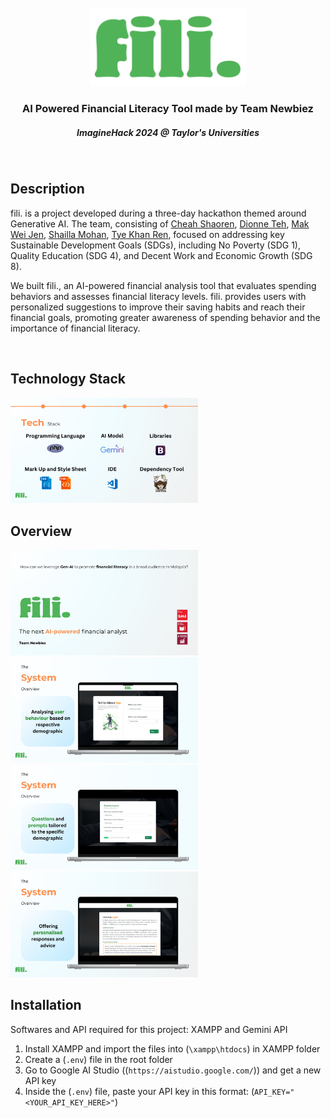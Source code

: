 <br>

<div align="center">
  <img src="images/logo.png" style="width:250px;" alt="Logo">


<h3 align="center">AI Powered Financial Literacy Tool made by Team Newbiez</h3>
<h5>ImagineHack 2024 @ Taylor's Universities</h5>
</div>

<br>

## Description
fili. is a project developed during a three-day hackathon themed around Generative AI. The team, consisting of <a href="https://github.com/ShaorenCheah">Cheah Shaoren</a>, <a href="https://github.com/dionnieteh">Dionne Teh</a>, <a href="https://github.com/makwj">Mak Wei Jen</a>, <a href="https://github.com/shai-mohan">Shailla Mohan</a>, <a href="https://github.com/khanren">Tye Khan Ren</a>, focused on addressing key Sustainable Development Goals (SDGs), including No Poverty (SDG 1), Quality Education (SDG 4), and Decent Work and Economic Growth (SDG 8).

We built fili., an AI-powered financial analysis tool that evaluates spending behaviors and assesses financial literacy levels. fili. provides users with personalized suggestions to improve their saving habits and reach their financial goals, promoting greater awareness of spending behavior and the importance of financial literacy.

<br>

## Technology Stack
<img src="images\readme\Team_Newbiez_pages-to-jpg-0007.jpg" style="width:300px;" alt="Tech Stack">

<br>

## Overview
<img src="images\readme\Team_Newbiez_pages-to-jpg-0004.jpg" style="width:300px;" alt="Title">
<br>
<img src="images\readme\Team_Newbiez_pages-to-jpg-0010.jpg" style="width:300px;" alt="Feature 1">
<br>
<img src="images\readme\Team_Newbiez_pages-to-jpg-0011.jpg" style="width:300px;" alt="Feature 2">
<br>
<img src="images\readme\Team_Newbiez_pages-to-jpg-0012.jpg" style="width:300px;" alt="Feature 3">
<br>

## Installation

Softwares and API required for this project: XAMPP and Gemini API

1. Install XAMPP and import the files into (`\xampp\htdocs`) in XAMPP folder
2. Create a (`.env`) file in the root folder
3. Go to Google AI Studio ((`https://aistudio.google.com/`)) and get a new API key
4. Inside the (`.env`) file, paste your API key in this format: (`API_KEY="<YOUR_API_KEY_HERE>"`)

<br>